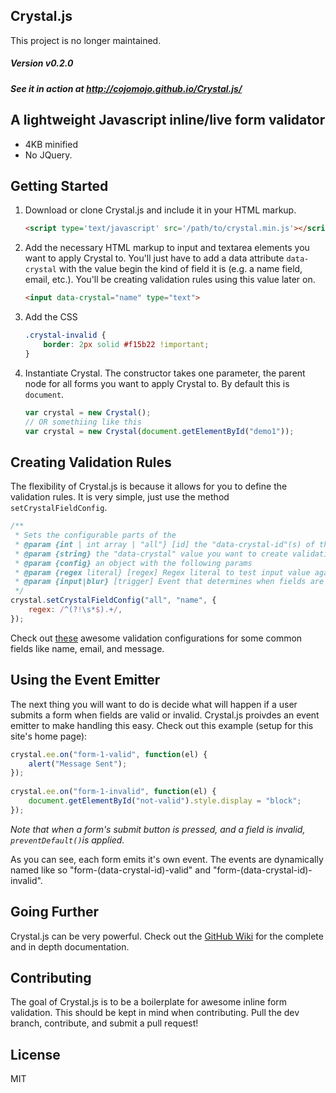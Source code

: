 Crystal.js
---

This project is no longer maintained.

##### Version v0.2.0
##### See it in action at http://cojomojo.github.io/Crystal.js/

## A lightweight Javascript inline/live form validator
+ 4KB minified 
+ No JQuery.

## Getting Started
1. Download or clone Crystal.js and include it in your HTML markup.
    
    ```html
    <script type='text/javascript' src='/path/to/crystal.min.js'></script>
    ```

2. Add the necessary HTML markup to input and textarea elements you want to apply Crystal to. You'll just have to add a data attribute `data-crystal` with the value begin the kind of field it is (e.g. a name field, email, etc.). You'll be creating validation rules using this value later on.
    
    ```html
    <input data-crystal="name" type="text">
    ```

3. Add the CSS

    ```css
    .crystal-invalid {
        border: 2px solid #f15b22 !important;
    }
    ```

4. Instantiate Crystal. The constructor takes one parameter, the parent node for all forms you want to apply Crystal to. By default this is `document`. 

    ```javascript
    var crystal = new Crystal();
    // OR somethiing like this
    var crystal = new Crystal(document.getElementById("demo1"));
    ```

## Creating Validation Rules
The flexibility of Crystal.js is because it allows for you to define the validation rules. It is very simple, just use the method `setCrystalFieldConfig`.

```javascript
/**
 * Sets the configurable parts of the 
 * @param {int | int array | "all"} [id] the "data-crystal-id"(s) of the element(s) to set the config for
 * @param {string} the "data-crystal" value you want to create validation for
 * @param {config} an object with the following params
 * @param {regex literal} [regex] Regex literal to test input value agains. You want this to match valid input
 * @param {input|blur} [trigger] Event that determines when fields are checked for validity. Defaults to "input".
 */
crystal.setCrystalFieldConfig("all", "name", {
    regex: /^(?!\s*$).+/,
});
```

Check out [these](https://github.com/cojomojo/Crystal.js/blob/master/validation-examples/common.js) awesome validation configurations for some common fields like name, email, and message. 

## Using the Event Emitter
The next thing you will want to do is decide what will happen if a user submits a form when fields are valid or invalid. Crystal.js proivdes an event emitter to make handling this easy. Check out this example (setup for this site's home page):

```js
crystal.ee.on("form-1-valid", function(el) {
    alert("Message Sent");
});
    
crystal.ee.on("form-1-invalid", function(el) {
    document.getElementById("not-valid").style.display = "block";
});
```

*Note that when a form's submit button is pressed, and a field is invalid, `preventDefault()`is applied.*

As you can see, each form emits it's own event. The events are dynamically named like so "form-(data-crystal-id)-valid" and "form-(data-crystal-id)-invalid".

## Going Further
Crystal.js can be very powerful. Check out the [GitHub Wiki](https://github.com/cojomojo/crystal.js/wiki) for the complete and in depth documentation.

## Contributing
The goal of Crystal.js is to be a boilerplate for awesome inline form validation. This should be kept in mind when contributing. Pull the dev branch, contribute, and submit a pull request!

## License
MIT
